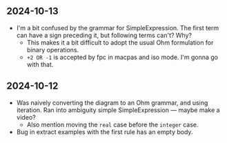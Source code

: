 ## 2024-10-13

- I'm a bit confused by the grammar for SimpleExpression. The first term can have a sign preceding it, but following terms can't? Why?
  - This makes it a bit difficult to adopt the usual Ohm formulation for binary operations.
  - `+2 OR -1` is accepted by fpc in macpas and iso mode. I'm gonna go with that.

## 2024-10-12

- Was naively converting the diagram to an Ohm grammar, and using iteration. Ran into ambiguity simple SimpleExpression — maybe make a video?
  - Also mention moving the `real` case before the `integer` case.
- Bug in extract examples with the first rule has an empty body.

